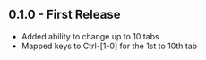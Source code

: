 ## 0.1.0 - First Release
* Added ability to change up to 10 tabs
* Mapped keys to Ctrl-[1-0] for the 1st to 10th tab

